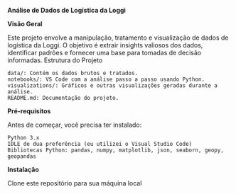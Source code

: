 **Análise de Dados de Logística da Loggi**

**Visão Geral**

Este projeto envolve a manipulação, tratamento e visualização de dados de logística da Loggi. O objetivo é extrair insights valiosos dos dados, identificar padrões e fornecer uma base para tomadas de decisão informadas.
Estrutura do Projeto

    data/: Contém os dados brutos e tratados.
    notebooks/: VS Code com a análise passo a passo usando Python.
    visualizations/: Gráficos e outras visualizações geradas durante a análise.
    README.md: Documentação do projeto.

**Pré-requisitos**

Antes de começar, você precisa ter instalado:

    Python 3.x
    IDLE de dua preferência (eu utilizei o Visual Studio Code)
    Bibliotecas Python: pandas, numpy, matplotlib, json, seaborn, geopy, geopandas


**Instalação**

Clone este repositório para sua máquina local



